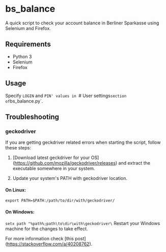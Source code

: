 # bs_balance
A quick script to check your account balance in Berliner Sparkasse using Selenium and Firefox.

## Requirements
* Python 3
* Selenium
* Firefox

## Usage
Specify `LOGIN` and `PIN' values in `# User settings` section of `bs_balance.py`.


## Troubleshooting

### geckodriver
If you are getting geckdriver related errors when starting the script, follow these steps:

1. [Download latest geckdriver for your OS] (https://github.com/mozilla/geckodriver/releases) and extract the executable somewhere in your system.

2. Update your system's PATH with geckodriver location.

#### On Linux:
`export PATH=$PATH:/path/to/dir/with/geckodriver/`

#### On Windows:
`setx path "%path%;path\to\dir\with\geckodriver\`
Restart your Windows machine for the changes to take effect.

For more information check [this post] (https://stackoverflow.com/a/40208762).

